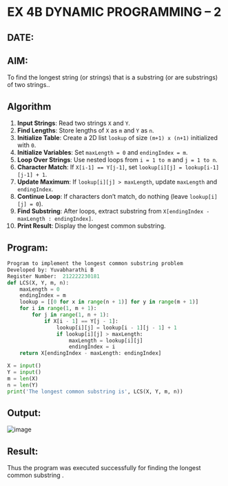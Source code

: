 # EX 4B DYNAMIC PROGRAMMING – 2
## DATE:
## AIM:
To find the longest string (or strings) that is a substring (or are substrings) of two strings..


## Algorithm

1. **Input Strings**: Read two strings `X` and `Y`.
2. **Find Lengths**: Store lengths of `X` as `m` and `Y` as `n`.
3. **Initialize Table**: Create a 2D list `lookup` of size `(m+1) x (n+1)` initialized with `0`.
4. **Initialize Variables**: Set `maxLength = 0` and `endingIndex = m`.
5. **Loop Over Strings**: Use nested loops from `i = 1 to m` and `j = 1 to n`.
6. **Character Match**: If `X[i-1] == Y[j-1]`, set `lookup[i][j] = lookup[i-1][j-1] + 1`.
7. **Update Maximum**: If `lookup[i][j] > maxLength`, update `maxLength` and `endingIndex`.
8. **Continue Loop**: If characters don’t match, do nothing (leave `lookup[i][j] = 0`).
9. **Find Substring**: After loops, extract substring from `X[endingIndex - maxLength : endingIndex]`.
10. **Print Result**: Display the longest common substring. 

## Program:
```python
Program to implement the longest common substring problem
Developed by: Yuvabharathi B
Register Number:  212222230181
def LCS(X, Y, m, n):
    maxLength = 0
    endingIndex = m
    lookup = [[0 for x in range(n + 1)] for y in range(m + 1)]
    for i in range(1, m + 1):
        for j in range(1, n + 1):
            if X[i - 1] == Y[j - 1]:
                lookup[i][j] = lookup[i - 1][j - 1] + 1
                if lookup[i][j] > maxLength:
                    maxLength = lookup[i][j]
                    endingIndex = i
    return X[endingIndex - maxLength: endingIndex]

X = input()
Y = input()
m = len(X)
n = len(Y)
print('The longest common substring is', LCS(X, Y, m, n))
```

## Output:
![image](https://github.com/user-attachments/assets/098cf014-b638-41ed-9488-eacf2cf785a6)


## Result:
Thus the program was executed successfully for finding the longest common substring .
